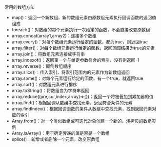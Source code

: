 常用的数组方法

* map()：返回一个新数组，新的数组元素由原数组元素执行回调函数的返回值组成
* foreach()：对数组的每个元素执行一次给定的函数，不会直接改变原数组
* array.concat(array1,array2)：连接多个数组
* array.every()：对每个数组元素运行给定的函数，都为true，则返回true
* array.filter()：对每个数组元素运行给定的函数，返回回调结果为true的元素
* array.join()：将数组元素连接成字符串
* array.indexof()：返回第一个与给定参数符合的索引，没有则返回-1
* array.reverse()：颠倒数组顺序
* array.slice()：传入索引，将索引范围内的元素作为新数组返回
* array.some()：对每个元素运行给定的函数，有一个true，就返回true
* array.sort()：对数组元素进行排序
* array.toString()：将数组变为字符串返回
* array.reduce((pre,cur,index,array)=>{})：返回一个将被叠加到累加器的值
* array.find()：根据回调从数组中查找元素，返回符合条件的元素
* array.findIndex()：根据回调函数的条件从数组中查找元素，找到返回元素对应的索引
* Array.from()：对一个类似数组或可迭代对象创建一个新的，浅拷贝的数组实例
* Array.isArray()：用于确定传递的值是否是一个数组
* splice()：新增或者删除一个元素，改变原数组